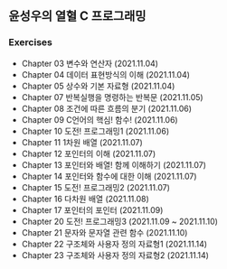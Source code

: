 ## 윤성우의 열혈 C 프로그래밍
### Exercises 
- Chapter 03 변수와 연산자 (2021.11.04)
- Chapter 04 데이터 표현방식의 이해 (2021.11.04)
- Chapter 05 상수와 기본 자료형 (2021.11.04)
- Chapter 07 반복실행을 명령하는 반복문 (2021.11.05)
- Chapter 08 조건에 따른 흐름의 분기 (2021.11.06)
- Chapter 09 C언어의 핵심! 함수! (2021.11.06)
- Chapter 10 도전! 프로그래밍1 (2021.11.06)
- Chapter 11 1차원 배열 (2021.11.07)
- Chapter 12 포인터의 이해 (2021.11.07)
- Chapter 13 포인터와 배열! 함께 이해하기 (2021.11.07)
- Chapter 14 포인터와 함수에 대한 이해 (2021.11.07)
- Chapter 15 도전! 프로그래밍2 (2021.11.07)
- Chapter 16 다차원 배열 (2021.11.08)
- Chapter 17 포인터의 포인터 (2021.11.09)
- Chapter 20 도전! 프로그래밍3 (2021.11.09 ~ 2021.11.10)
- Chapter 21 문자와 문자열 관련 함수 (2021.11.10)
- Chapter 22 구조체와 사용자 정의 자료형1 (2021.11.14)
- Chapter 23 구조체와 사용자 정의 자료형2 (2021.11.14)
